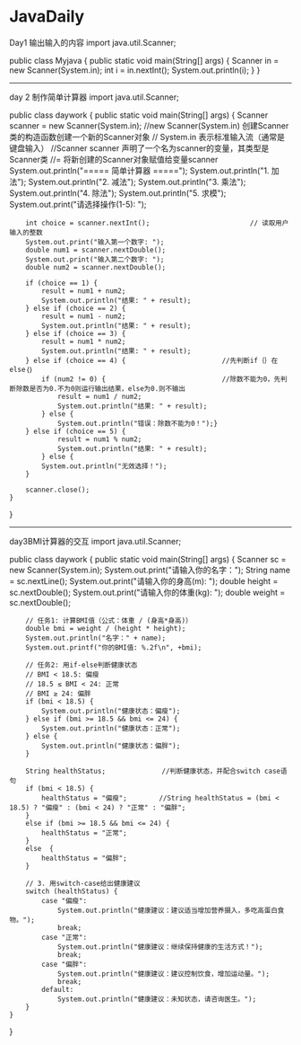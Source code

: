 # JavaDaily
Day1 输出输入的内容
import java.util.Scanner;

public class Myjava {
    public static void main(String[] args) {
        Scanner in = new Scanner(System.in);
        int i = in.nextInt();
        System.out.println(i);
    }
}

-----------------------------------------------

day 2 制作简单计算器
import java.util.Scanner;

public class daywork {
    public static void main(String[] args) {
        Scanner scanner = new Scanner(System.in);                 //new Scanner(System.in) 创建Scanner类的构造函数创建一个新的Scanner对象
                                                                  // System.in 表示标准输入流（通常是键盘输入）
                                                                  //Scanner scanner 声明了一个名为scanner的变量，其类型是Scanner类
                                                                  //= 将新创建的Scanner对象赋值给变量scanner
        System.out.println("===== 简单计算器 =====");
        System.out.println("1. 加法");
        System.out.println("2. 减法");
        System.out.println("3. 乘法");
        System.out.println("4. 除法");
        System.out.println("5. 求模");
        System.out.print("请选择操作(1-5): ");

        int choice = scanner.nextInt();                         // 读取用户输入的整数
        System.out.print("输入第一个数字: ");
        double num1 = scanner.nextDouble();
        System.out.print("输入第二个数字: ");
        double num2 = scanner.nextDouble();

        if (choice == 1) {
            result = num1 + num2;
            System.out.println("结果: " + result);
        } else if (choice == 2) {
            result = num1 - num2;
            System.out.println("结果: " + result);
        } else if (choice == 3) {
            result = num1 * num2;
            System.out.println("结果: " + result);
        } else if (choice == 4) {                        //先判断if｛｝在else｛｝
            if (num2 != 0) {                             //除数不能为0，先判断除数是否为0.不为0则运行输出结果，else为0.则不输出
                result = num1 / num2;
                System.out.println("结果: " + result);
            } else {
                System.out.println("错误：除数不能为0！");}
        } else if (choice == 5) {
                result = num1 % num2;
                System.out.println("结果: " + result);
            } else {
            System.out.println("无效选择！");
        }

        scanner.close();
    }
}

-----------------------------------------------

day3BMI计算器的交互
import java.util.Scanner;

public class daywork {
    public static void main(String[] args) {
        Scanner sc = new Scanner(System.in);
        System.out.print("请输入你的名字：");
        String name = sc.nextLine();
        System.out.print("请输入你的身高(m): ");
        double height = sc.nextDouble();
        System.out.print("请输入你的体重(kg): ");
        double weight = sc.nextDouble();

        // 任务1: 计算BMI值（公式：体重 / (身高*身高)）
        double bmi = weight / (height * height);
        System.out.println("名字：" + name);
        System.out.printf("你的BMI值: %.2f\n", +bmi);

        // 任务2: 用if-else判断健康状态
        // BMI < 18.5: 偏瘦
        // 18.5 ≤ BMI < 24: 正常
        // BMI ≥ 24: 偏胖
        if (bmi < 18.5) {
            System.out.println("健康状态：偏瘦");
        } else if (bmi >= 18.5 && bmi <= 24) {
            System.out.println("健康状态：正常");
        } else { 
            System.out.println("健康状态：偏胖");
        }

        String healthStatus;              //判断健康状态，并配合switch case语句
        if (bmi < 18.5) {
            healthStatus = "偏瘦";        //String healthStatus = (bmi < 18.5) ? "偏瘦" : (bmi < 24) ? "正常" : "偏胖";
        }
        else if (bmi >= 18.5 && bmi <= 24) {
            healthStatus = "正常";
        }
        else  {
            healthStatus = "偏胖";
        }

        // 3. 用switch-case给出健康建议
        switch (healthStatus) {
            case "偏瘦":
                System.out.println("健康建议：建议适当增加营养摄入，多吃高蛋白食物。");
                break;
            case "正常":
                System.out.println("健康建议：继续保持健康的生活方式！");
                break;
            case "偏胖":
                System.out.println("健康建议：建议控制饮食，增加运动量。");
                break;
            default:
                System.out.println("健康建议：未知状态，请咨询医生。");
        }
    }
}



